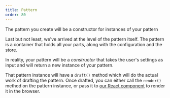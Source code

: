 ```yaml
---
title: Pattern
order: 80
---
```


<Example part="docs_overview" options_focus="Pattern">
The pattern you create will be a constructor for instances of your pattern
</Example>

Last but not least, we've arrived at the level of the pattern itself.
The pattern is a container that holds all your parts, along with the configuration
and the store.

In reality, your pattern will be a _constructor_ that takes the user's settings as
input and will return a new instance of your pattern.

That pattern instance will have a `draft()` method which will do the actual work of
drafting the pattern. Once drafted, you can either call the `render()` method on
the pattern instance, or pass it to [our React component](/packages/components) to render it in the browser.
